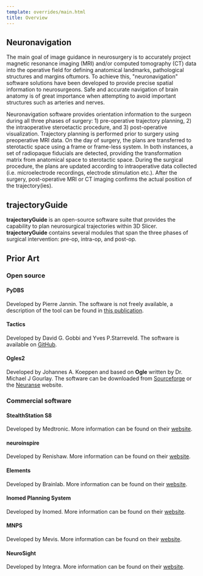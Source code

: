 ```yaml
---
template: overrides/main.html
title: Overview
---
```


## Neuronavigation

The main goal of image guidance in neurosurgery is to accurately project magnetic resonance imaging (MRI) and/or computed tomography (CT) data into the operative field for defining anatomical landmarks, pathological structures and margins oftumors. To achieve this, "neuronavigation" software solutions have been developed to provide precise spatial information to neurosurgeons. Safe and accurate navigation of brain anatomy is of great importance when attempting to avoid important structures such as arteries and nerves.

Neuronavigation software provides orientation information to the surgeon during all three phases of surgery: 1) pre-operative trajectory planning, 2) the intraoperative steroetactic procedure, and 3) post-operative visualization. Trajectory planning is performed prior to surgery using preoperative MRI data. On the day of surgery, the plans are transferred to sterotactic space using a frame or frame-less system. In both instances, a set of radiopaque fiducials are detected, providing the transformation matrix from anatomical space to sterotactic space. During the surgical procedure, the plans are updated according to intraoperative data collected (i.e. microelectrode recordings, electrode stimulation etc.). After the surgery, post-operative MRI or CT imaging confirms the actual position of the trajectory(ies).

## trajectoryGuide

**trajectoryGuide** is an open-source software suite that provides the capability to plan neurosurgical trajectories within 3D Slicer. **trajectoryGuide** contains several modules that span the three phases of surgical intervention: pre-op, intra-op, and post-op.

## Prior Art

### Open source

#### PyDBS

Developed by Pierre Jannin. The software is not freely available, a description of the tool can be found in <a href="https://hal.archives-ouvertes.fr/inserm-01116063" target="_blank">this publication</a>.

#### Tactics

Developed by David G. Gobbi and Yves P.Starreveld. The software is available on <a href="https://github.com/Atamai/tactics" target="_blank">GitHub</a>.

#### Ogles2

Developed by Johannes A. Koeppen and based on **Ogle** written by Dr. Michael J Gourlay. The software can be downloaded from <a href="https://sourceforge.net/projects/ogles/files/ogles2/" target="_blank">Sourceforge</a> or the <a href="http://neuranse.com/projects.html" target="_blank">Neuranse</a> website.

### Commercial software

#### StealthStation S8

Developed by Medtronic. More information can be found on their <a href="https://www.medtronic.com/ca-en/healthcare-professionals/products/neurological/surgical-navigation-systems/stealthstation/stealthstation-s8.html" target="_blank">website</a>.

#### neuroinspire

Developed by Renishaw. More information can be found on their <a href="https://www.renishaw.com/en/neuroinspire-neurosurgical-planning-software--8244" target="_blank">website</a>.

#### Elements

Developed by Brainlab. More information can be found on their <a href="https://www.brainlab.com/surgery-products/overview-neurosurgery-products/brainlab-elements/" target="_blank">website</a>.

#### Inomed Planning System

Developed by Inomed. More information can be found on their <a href="https://www.en.inomed.com/products/functional-neurosurgery/ips/" target="_blank">website</a>.

#### MNPS

Developed by Mevis. More information can be found on their <a href="http://www.mevis.com.br/mnps-2.html" target="_blank">website</a>.

#### NeuroSight

Developed by Integra. More information can be found on their <a href="https://integralife.eu/products/neuro/stereotaxy/neurosight-arc-software-laptop/" target="_blank">website</a>.

<br>
<br>
<br>